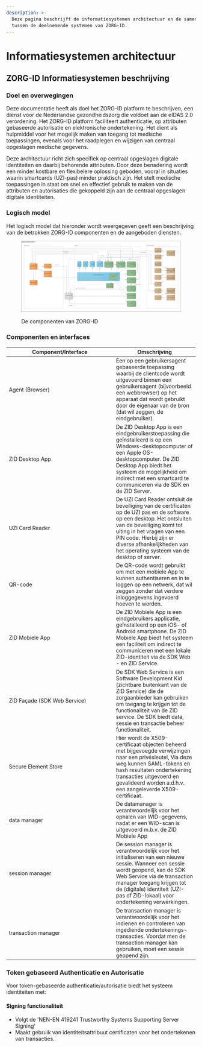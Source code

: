 ```yaml
---
description: >-
  Deze pagina beschrijft de informatiesystemen architectuur en de samenwerking
  tussen de deelnemende systemen van ZORG-ID.
---
```


# Informatiesystemen architectuur

## ZORG-ID Informatiesystemen beschrijving

### Doel en overwegingen

Deze documentatie heeft als doel het ZORG-ID platform te beschrijven, een dienst voor de Nederlandse gezondheidszorg die voldoet aan de eIDAS 2.0 verordening. Het ZORG-ID platform faciliteert authenticatie, op attributen gebaseerde autorisatie en elektronische ondertekening. Het dient als hulpmiddel voor het mogelijk maken van toegang tot medische toepassingen, evenals voor het raadplegen en wijzigen van centraal opgeslagen medische gegevens.

Deze architectuur richt zich specifiek op centraal opgeslagen digitale identiteiten en daarbij behorende attributen. Door deze benadering wordt een minder kostbare en flexibelere oplossing geboden, vooral in situaties waarin smartcards (UZI-pas) minder praktisch zijn. Het stelt medische toepassingen in staat om snel en effectief gebruik te maken van de attributen en autorisaties die gekoppeld zijn aan de centraal opgeslagen digitale identiteiten.

### Logisch model

Het logisch model dat hieronder wordt weergegeven geeft een beschrijving van de betrokken ZORG-ID componenten en de aangeboden diensten.&#x20;

<figure><img src=".gitbook/assets/image (16).png" alt=""><figcaption><p>De componenten van ZORG-ID</p></figcaption></figure>

### Componenten en interfaces

<table><thead><tr><th width="271">Component/Interface</th><th>Omschrijving</th></tr></thead><tbody><tr><td>Agent (Browser)</td><td>Een op een gebruikersagent gebaseerde toepassing waarbij de clientcode wordt uitgevoerd binnen een gebruikersagent (bijvoorbeeld een webbrowser) op het apparaat dat wordt gebruikt door de eigenaar van de bron (dat wil zeggen, de eindgebruiker).</td></tr><tr><td>ZID Desktop App</td><td>De ZID Desktop App is een eindgebruikerstoepassing die geïnstalleerd is op een Windows-desktopcomputer of een Apple OS-desktopcomputer. De ZID Desktop App biedt het systeem de mogelijkheid om indirect met een smartcard te communiceren via de SDK en de ZID Server.</td></tr><tr><td>UZI Card Reader</td><td>De UZI Card Reader ontsluit de beveiliging van de certificaten op de UZI pas en de software op een desktop. Het ontsluiten van de beveiliging komt tot uiting in het vragen van een PIN code. Hierbij zijn er diverse afhankelijkheden van het operating systeem van de desktop of server.</td></tr><tr><td>QR-code</td><td>De QR-code wordt gebruikt om met een mobiele App te kunnen  authentiseren en in te loggen op een netwerk, dat wil zeggen zonder dat verdere inloggegevens ingevoerd hoeven te worden.</td></tr><tr><td>ZID Mobiele App</td><td>De ZID Mobiele App is een eindgebruikers applicatie, geïnstalleerd op een iOS- of Android smartphone. De ZID Mobiele App biedt het systeem een faciliteit om indirect te communiceren met een lokale ZID-identiteit via de SDK Web - en ZID Service.</td></tr><tr><td>ZID Façade (SDK Web Service)</td><td>De SDK Web Service is een Software Development Kid (zichtbare buitenkant van de ZID Service) die de zorgaanbieder kan gebruiken om toegang te krijgen tot de functionaliteit van de ZID service. De SDK biedt data, sessie en transactie beheer functionaliteit.</td></tr><tr><td>Secure Element Store</td><td>Hier wordt de X509-certificaat objecten beheerd met bijgevoegde verwijzingen naar een privésleutel, Via deze weg kunnen SAML-tokens en hash resultaten ondertekening transacties uitgevoerd en gevalideerd worden a.d.h.v. een aangeleverde X509-certificaat.</td></tr><tr><td>data manager</td><td>De datamanager is verantwoordelijk voor het ophalen van WID-gegevens, nadat er een WID-scan is uitgevoerd m.b.v. de ZID Mobiele App</td></tr><tr><td>session manager</td><td>De session manager is verantwoordelijk voor het initialiseren van een nieuwe sessie. Wanneer een sessie wordt geopend, kan de SDK Web Service via de transaction manager toegang krijgen tot de (digitale) identiteit (UZI-pas of ZID-lokaal) voor ondertekening verwerkingen.</td></tr><tr><td>transaction manager</td><td>De transaction manager is verantwoordelijk voor het indienen en controleren van ingediende ondertekenings-transacties. Voordat men de transaction manager kan gebruiken, moet een sessie geopend zijn.</td></tr></tbody></table>

### Token gebaseerd Authenticatie en Autorisatie

Voor token-gebaseerde authenticatie/autorisatie biedt het systeem identiteiten met:

#### Signing functionaliteit

* Volgt de 'NEN-EN 419241 Trustworthy Systems Supporting Server Signing'
* Maakt gebruik van identiteitsattribuut certificaten voor het ondertekenen van transacties.





